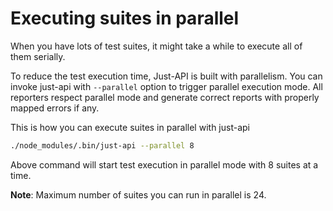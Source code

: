 # Executing suites in parallel

When you have lots of test suites, it might take a while to execute all of them serially. 

To reduce the test execution time, Just-API is built with parallelism. You can invoke just-api with `--parallel` option to trigger parallel execution mode.
All reporters respect parallel mode and generate correct reports with properly mapped errors if any.

This is how you can execute suites in parallel with just-api

```sh
./node_modules/.bin/just-api --parallel 8
```

Above command will start test execution in parallel mode with 8 suites at a time. 

**Note**: Maximum number of suites you can run in parallel is 24.